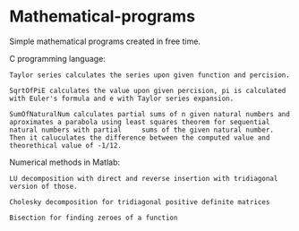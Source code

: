 # Mathematical-programs
Simple mathematical programs created in free time.

C programming language:
    
    Taylor series calculates the series upon given function and percision.

    SqrtOfPiE calculates the value upon given percision, pi is calculated with Euler's formula and e with Taylor series expansion.

    SumOfNaturalNum calculates partial sums of n given natural numbers and aproximates a parabola using least squares theorem for sequential natural numbers with partial     sums of the given natural number. Then it caluculates the difference between the computed value and theorethical value of -1/12.


Numerical methods in Matlab:
  
    LU decomposition with direct and reverse insertion with tridiagonal version of those.
    
    Cholesky decomposition for tridiagonal positive definite matrices
    
    Bisection for finding zeroes of a function
    
